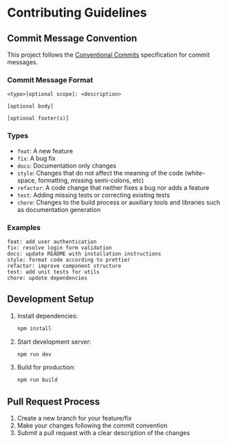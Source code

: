 # Contributing Guidelines

## Commit Message Convention

This project follows the [Conventional Commits](https://www.conventionalcommits.org/en/v1.0.0/) specification for commit messages.

### Commit Message Format

```
<type>[optional scope]: <description>

[optional body]

[optional footer(s)]
```

### Types

- `feat`: A new feature
- `fix`: A bug fix
- `docs`: Documentation only changes
- `style`: Changes that do not affect the meaning of the code (white-space, formatting, missing semi-colons, etc)
- `refactor`: A code change that neither fixes a bug nor adds a feature
- `test`: Adding missing tests or correcting existing tests
- `chore`: Changes to the build process or auxiliary tools and libraries such as documentation generation

### Examples

```
feat: add user authentication
fix: resolve login form validation
docs: update README with installation instructions
style: format code according to prettier
refactor: improve component structure
test: add unit tests for utils
chore: update dependencies
```

## Development Setup

1. Install dependencies:
   ```bash
   npm install
   ```

2. Start development server:
   ```bash
   npm run dev
   ```

3. Build for production:
   ```bash
   npm run build
   ```

## Pull Request Process

1. Create a new branch for your feature/fix
2. Make your changes following the commit convention
3. Submit a pull request with a clear description of the changes 